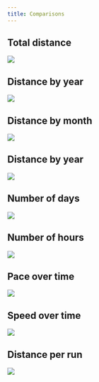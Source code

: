 ```yaml
---
title: Comparisons
---
```


## Total distance
![](plots/compare-distance-total.jpg)

## Distance by year
![](plots/compare-distance-by-year.jpg)

## Distance by month
![](plots/compare-distance-by-month.jpg)

## Distance by year
![](plots/compare-distance-by-year-bar.jpg)

## Number of days
![](plots/compare-n-days-by-year-bar.jpg)

## Number of hours
![](plots/compare-time-by-year-bar.jpg)

## Pace over time
![](plots/compare-pace-with-trend.jpg)

## Speed over time
![](plots/compare-speed-with-trend.jpg)

## Distance per run
![](plots/compare-distance-per-run.jpg)
